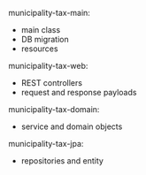 municipality-tax-main:
- main class
- DB migration
- resources

municipality-tax-web:
- REST controllers
- request and response payloads

municipality-tax-domain:
- service and domain objects

municipality-tax-jpa:
- repositories and entity
